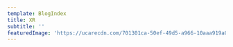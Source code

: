 ```yaml
---
template: BlogIndex
title: XR
subtitle: ''
featuredImage: 'https://ucarecdn.com/701301ca-50ef-49d5-a966-10aaa919a000/-/preview/744x200/'
---
```

